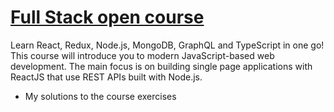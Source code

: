 # [Full Stack open course](https://fullstackopen.com/en)

Learn React, Redux, Node.js, MongoDB, GraphQL and TypeScript in one go! This course will introduce you to modern JavaScript-based web development. The main focus is on building single page applications with ReactJS that use REST APIs built with Node.js.

- My solutions to the course exercises

